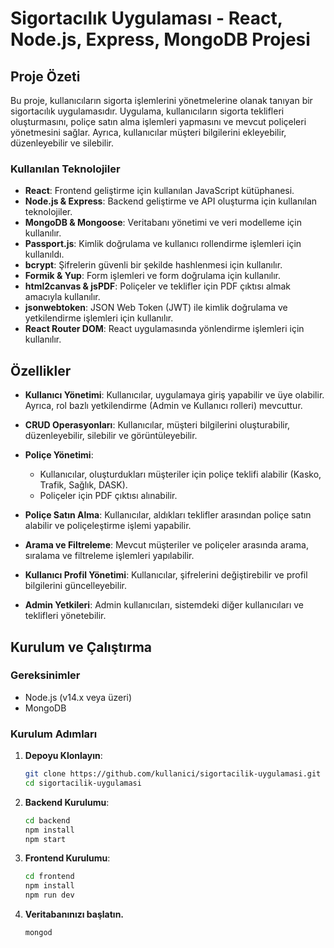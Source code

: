 # Sigortacılık Uygulaması - React, Node.js, Express, MongoDB Projesi

## Proje Özeti

Bu proje, kullanıcıların sigorta işlemlerini yönetmelerine olanak tanıyan bir sigortacılık uygulamasıdır. Uygulama, kullanıcıların sigorta teklifleri oluşturmasını, poliçe satın alma işlemleri yapmasını ve mevcut poliçeleri yönetmesini sağlar. Ayrıca, kullanıcılar müşteri bilgilerini ekleyebilir, düzenleyebilir ve silebilir.

### Kullanılan Teknolojiler
- **React**: Frontend geliştirme için kullanılan JavaScript kütüphanesi.
- **Node.js & Express**: Backend geliştirme ve API oluşturma için kullanılan teknolojiler.
- **MongoDB & Mongoose**: Veritabanı yönetimi ve veri modelleme için kullanılır.
- **Passport.js**: Kimlik doğrulama ve kullanıcı rollendirme işlemleri için kullanıldı.
- **bcrypt**: Şifrelerin güvenli bir şekilde hashlenmesi için kullanılır.
- **Formik & Yup**: Form işlemleri ve form doğrulama için kullanılır.
- **html2canvas & jsPDF**: Poliçeler ve teklifler için PDF çıktısı almak amacıyla kullanılır.
- **jsonwebtoken**: JSON Web Token (JWT) ile kimlik doğrulama ve yetkilendirme işlemleri için kullanılır.
- **React Router DOM**: React uygulamasında yönlendirme işlemleri için kullanılır.

## Özellikler

- **Kullanıcı Yönetimi**: Kullanıcılar, uygulamaya giriş yapabilir ve üye olabilir. Ayrıca, rol bazlı yetkilendirme (Admin ve Kullanıcı rolleri) mevcuttur.
  
- **CRUD Operasyonları**: Kullanıcılar, müşteri bilgilerini oluşturabilir, düzenleyebilir, silebilir ve görüntüleyebilir.
  
- **Poliçe Yönetimi**:
  - Kullanıcılar, oluşturdukları müşteriler için poliçe teklifi alabilir (Kasko, Trafik, Sağlık, DASK).
  - Poliçeler için PDF çıktısı alınabilir.
  
- **Poliçe Satın Alma**: Kullanıcılar, aldıkları teklifler arasından poliçe satın alabilir ve poliçeleştirme işlemi yapabilir.
  
- **Arama ve Filtreleme**: Mevcut müşteriler ve poliçeler arasında arama, sıralama ve filtreleme işlemleri yapılabilir.
  
- **Kullanıcı Profil Yönetimi**: Kullanıcılar, şifrelerini değiştirebilir ve profil bilgilerini güncelleyebilir.
  
- **Admin Yetkileri**: Admin kullanıcıları, sistemdeki diğer kullanıcıları ve teklifleri yönetebilir.

## Kurulum ve Çalıştırma

### Gereksinimler
- Node.js (v14.x veya üzeri)
- MongoDB

### Kurulum Adımları

1. **Depoyu Klonlayın**:
   ```bash
   git clone https://github.com/kullanici/sigortacilik-uygulamasi.git
   cd sigortacilik-uygulamasi


2. **Backend Kurulumu**:
   ```bash
   cd backend
   npm install
   npm start
   ```

4. **Frontend Kurulumu**:
   ```bash
   cd frontend
   npm install
   npm run dev
   ```

5. **Veritabanınızı başlatın.**
   ```bash
   mongod
   ```
